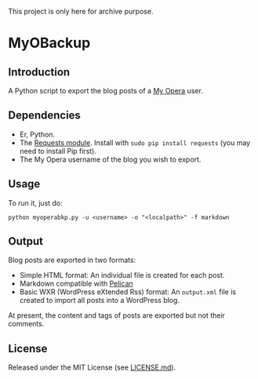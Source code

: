 This project is only here for archive purpose. 

# MyOBackup

## Introduction

A Python script to export the blog posts of a [My Opera](http://my.opera.com/) user.

## Dependencies

- Er, Python.
- The [Requests module](http://kennethreitz.org/exposures/requests). Install with `sudo pip install requests` (you may need to install Pip first).
- The My Opera username of the blog you wish to export.

## Usage

To run it, just do:

    python myoperabkp.py -u <username> -o "<localpath>" -f markdown

## Output

Blog posts are exported in two formats:

- Simple HTML format: An individual file is created for each post.
- Markdown compatible with [Pelican](http://docs.getpelican.com/en/3.2/)
- Basic WXR (WordPress eXtended Rss) format: An `output.xml` file is created to import all posts into a WordPress blog.

At present, the content and tags of posts are exported but not their comments.

## License

Released under the MIT License (see [LICENSE.md](LICENSE.md)).
